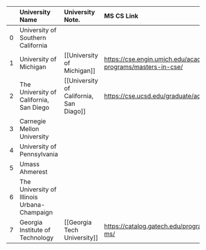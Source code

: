 |    | University Name                             | University Note.                        | MS CS Link                                                                       |
|---:|:--------------------------------------------|:----------------------------------------|:---------------------------------------------------------------------------------|
|  0 | University of Southern California           |                                         |                                                                                  |
|  1 | University of Michigan                      | [[University of Michigan]]              | https://cse.engin.umich.edu/academics/graduate/graduate-programs/masters-in-cse/ |
|  2 | The University of California, San Diego     | [[University of California, San Diago]] | https://cse.ucsd.edu/graduate/admissions                                         |
|  3 | Carnegie Mellon University                  |                                         |                                                                                  |
|  4 | University of Pennsylvania                  |                                         |                                                                                  |
|  5 | Umass Ahmerest                              |                                         |                                                                                  |
|  6 | The University of Illinois Urbana-Champaign |                                         |                                                                                  |
|  7 | Georgia Institute of Technology             | [[Georgia Tech University]]             | https://catalog.gatech.edu/programs/computer-science-ms/                         |
